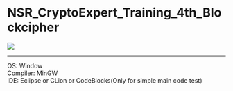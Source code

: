 # NSR_CryptoExpert_Training_4th_Blockcipher
<img src="https://github.com/kyu-h/NSR_Professional_Manpower4th_Blockcipher/blob/master/studying_schedule.jpg"> 
<hr>
OS: Window <br>
Compiler: MinGW <br>
IDE: Eclipse or CLion or CodeBlocks(Only for simple main code test) <br>
